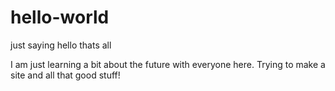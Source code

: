 # hello-world
just saying hello thats all

I am just learning a bit about the future with everyone here. Trying to make a site and all that good stuff!
